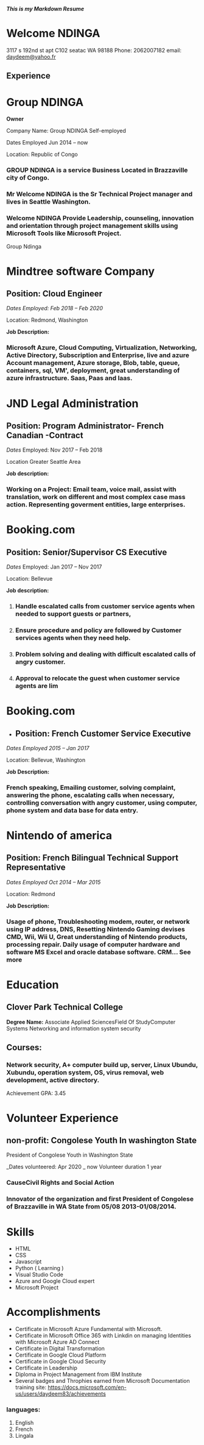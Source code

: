 _****This** is my Markdown Resume**_

# Welcome NDINGA
3117 s 192nd st apt C102 seatac WA 98188
Phone: 2062007182
email: daydeem@yahoo.fr

## **Experience**

# Group NDINGA

**Owner**

Company Name: Group NDINGA Self-employed

Dates Employed Jun 2014 – now

Location: Republic of Congo
### GROUP NDINGA is a service Business Located in Brazzaville city of Congo.
### Mr Welcome NDINGA is the Sr Technical Project manager and lives in Seattle Washington.
### Welcome NDINGA Provide Leadership, counseling, innovation and orientation through project management skills using Microsoft Tools like Microsoft Project.
Group Ndinga

# Mindtree software Company
## Position: Cloud Engineer

_Dates Employed: Feb 2018 – Feb 2020_

Location: Redmond, Washington

**Job Description:**
### Microsoft Azure, Cloud Computing, Virtualization, Networking, Active Directory, Subscription and Enterprise, live and azure Account management, Azure storage, Blob, table, queue, containers, sql, VM', deployment, great understanding of azure infrastructure. Saas, Paas and Iaas.

# JND Legal Administration
## Position: Program Administrator- French Canadian -Contract

_Dates_ Employed: Nov 2017 – Feb 2018

Location Greater Seattle Area

**Job description:**
### Working on a Project: Email team, voice mail, assist with translation, work on different and most complex case mass action. Representing goverment entities, large enterprises.

# Booking.com
## Position: Senior/Supervisor CS Executive

_Dates_ Employed: Jan 2017 – Nov 2017

Location: Bellevue

**Job description:**

1. ### Handle escalated calls from customer service agents when needed to support guests or partners,
2. ### Ensure procedure and policy are followed by Customer services agents when they need help.
3. ### Problem solving and dealing with difficult escalated calls of angry customer.
4. ### Approval to relocate the guest when customer service agents are lim

# Booking.com

* ## Position: French Customer Service Executive

_Dates Employed 2015 – Jan 2017_

Location: Bellevue, Washington

**Job Description:** 

### French speaking, Emailing customer, solving complaint, answering the phone, escalating calls when necessary, controlling conversation with angry customer, using computer, phone system and data base for data entry.


# Nintendo of america 
## Position: French Bilingual Technical Support Representative

_Dates Employed Oct 2014 – Mar 2015_

Location: Redmond

**Job Description:**

### Usage of phone, Troubleshooting modem, router, or network using IP address, DNS, Resetting Nintendo Gaming devises CMD, Wii, Wii U, Great understanding of Nintendo products, processing repair. Daily usage of computer hardware and software MS Excel and oracle database software. CRM... See more


# Education

## Clover Park Technical College
**Degree Name:** Associate Applied SciencesField Of StudyComputer Systems Networking and information system security

## Courses:
### Network security, A+ computer build up, server, Linux Ubundu, Xubundu, operation system, OS, virus removal, web development, active directory.
Achievement GPA: 3.45

# Volunteer Experience
## non-profit: Congolese Youth In washington State 
President of Congolese Youth in Washington State

_Dates volunteered: Apr 2020  _ now
Volunteer duration 1 year

### CauseCivil Rights and Social Action
### Innovator of the organization and first President of Congolese of Brazzaville in WA State from 05/08 2013-01/08/2014.

# Skills

* HTML  
* CSS
* Javascript
* Python ( Learning )
* Visual Studio Code
* Azure and Google Cloud expert
* Microsoft Project

# Accomplishments

* Certificate in Microsoft Azure Fundamental with Microsoft.
* Certificate in Microsoft Office 365 with Linkdin on managing Identities with Microsoft Azure AD Connect
* Certificate in Digital Transformation
* Certificate in Google Cloud Platform
* Certificate in Google Cloud Security
* Certificate in Leadership 
* Diploma in Project Management from IBM Institute
* Several badges and Throphies earned from Microsoft Documentation training site: https://docs.microsoft.com/en-us/users/daydeem83/achievements

### languages:

1. English 
2. French 
3. Lingala 

